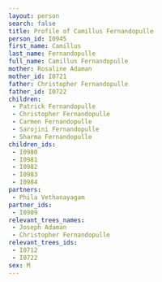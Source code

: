 ```yaml
---
layout: person
search: false
title: Profile of Camillus Fernandopulle
person_id: I0945
first_name: Camillus
last_name: Fernandopulle
full_name: Camillus Fernandopulle
mother: Rosaline Adaman
mother_id: I0721
father: Christopher Fernandopulle
father_id: I0722
children:
 - Patrick Fernandopulle
 - Christopher Fernandopulle
 - Carmen Fernandopulle
 - Sarojini Fernandopulle
 - Sharma Fernandopulle
children_ids:
 - I0980
 - I0981
 - I0982
 - I0983
 - I0984
partners:
 - Phila Vethanayagam
partner_ids:
 - I0909
relevant_trees_names:
 - Joseph Adaman
 - Christopher Fernandopulle
relevant_trees_ids:
 - I0712
 - I0722
sex: M
---
```



